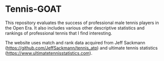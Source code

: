 # Tennis-GOAT
 
This repository evaluates the success of professional male tennis players in the Open Era. It also includes various other descriptive statistics and rankings of professional tennis that I find interesting.

The website uses match and rank data acquired from Jeff Sackmann (https://github.com/JeffSackmann/tennis_atp) and ultimate tennis statistics (https://www.ultimatetennisstatistics.com).
